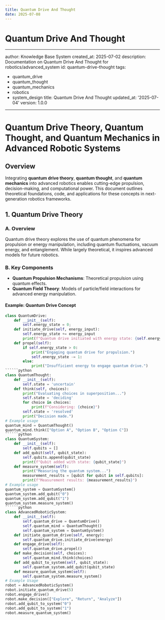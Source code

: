```yaml
---
title: Quantum Drive And Thought
date: 2025-07-08
---
```


# Quantum Drive And Thought

---
author: Knowledge Base System
created_at: 2025-07-02
description: Documentation on Quantum Drive And Thought for robotics/advanced_system
id: quantum-drive-thought
tags:
- quantum_drive
- quantum_thought
- quantum_mechanics
- robotics
- system_design
title: Quantum Drive And Thought
updated_at: '2025-07-04'
version: 1.0.0
---

# Quantum Drive Theory, Quantum Thought, and Quantum Mechanics in Advanced Robotic Systems

## Overview

Integrating **quantum drive theory**, **quantum thought**, and **quantum mechanics** into advanced robotics enables cutting-edge propulsion, decision-making, and computational power. This document outlines theoretical foundations, code, and applications for these concepts in next-generation robotics frameworks.

## 1. Quantum Drive Theory

### A. Overview
Quantum drive theory explores the use of quantum phenomena for propulsion or energy manipulation, including quantum fluctuations, vacuum energy, and entanglement. While largely theoretical, it inspires advanced models for future robotics.

### B. Key Components
- **Quantum Propulsion Mechanisms**: Theoretical propulsion using quantum effects.
- **Quantum Field Theory**: Models of particle/field interactions for advanced energy manipulation.

#### Example: Quantum Drive Concept
```python
class QuantumDrive:
    def __init__(self):
        self.energy_state = 0;
    def initiate_drive(self, energy_input):
        self.energy_state += energy_input
        print(f"Quantum drive initiated with energy state: {self.energy_state}")
    def propel(self):
        if self.energy_state > 0:
            print("Engaging quantum drive for propulsion.")
            self.energy_state -= 1:
        else:
            print("Insufficient energy to engage quantum drive.")
``````python
class QuantumThought:
    def __init__(self):
        self.state = 'uncertain'
    def think(self, choices):
        print("Evaluating choices in superposition...")
        self.state = 'deciding'
        for choice in choices:
            print(f"Considering: {choice}")
        self.state = 'resolved'
        print("Decision made.")
# Example usage
quantum_mind = QuantumThought()
quantum_mind.think(["Option A", "Option B", "Option C"])
``````python
class QuantumSystem:
    def __init__(self):
        self.qubits = []
    def add_qubit(self, qubit_state):
        self.qubits.append(qubit_state)
        print(f"Qubit added with state: {qubit_state}")
    def measure_system(self):
        print("Measuring the quantum system...")
        measurement_results = [qubit for qubit in self.qubits]:
        print(f"Measurement results: {measurement_results}")
# Example usage
quantum_system = QuantumSystem()
quantum_system.add_qubit("0")
quantum_system.add_qubit("1")
quantum_system.measure_system()
``````python
class AdvancedRoboticSystem:
    def __init__(self):
        self.quantum_drive = QuantumDrive()
        self.quantum_mind = QuantumThought()
        self.quantum_system = QuantumSystem()
    def initiate_quantum_drive(self, energy):
        self.quantum_drive.initiate_drive(energy)
    def engage_drive(self):
        self.quantum_drive.propel()
    def make_decision(self, choices):
        self.quantum_mind.think(choices)
    def add_qubit_to_system(self, qubit_state):
        self.quantum_system.add_qubit(qubit_state)
    def measure_quantum_system(self):
        self.quantum_system.measure_system()
# Example Usage
robot = AdvancedRoboticSystem()
robot.initiate_quantum_drive(5)
robot.engage_drive()
robot.make_decision(["Explore", "Return", "Analyze"])
robot.add_qubit_to_system("0")
robot.add_qubit_to_system("1")
robot.measure_quantum_system()
```